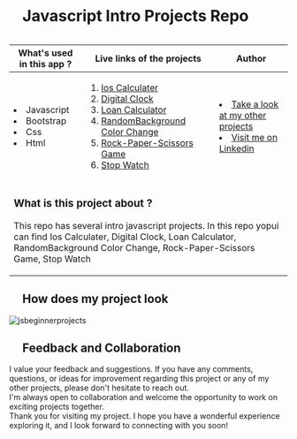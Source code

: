 

<div id="user-content-toc">
  <ul align="left">
    <summary><h1 style="display: inline-block"> Javascript Intro Projects Repo</h1></summary>
  </ul>
</div>

<table>
   <thead>
        <tr>
            <th>What's used in this app ?</th>
            <th>Live links of the projects</th>
            <th>Author</th>
        </tr>
    </thead>
  <tbody>
  <tr>
    <td> 
      <li> Javascript  
      <li> Bootstrap
      <li> Css
      <li> Html
    </td>
    <td> 
      
 1) [Ios Calculater](https://alidurul.github.io/JS-Projects-Beginner-Level/Ios%20Calculater/)
 2) [Digital Clock](https://alidurul.github.io/JS-Projects-Beginner-Level/Digital%20Clock/)
 3) [Loan Calculator](https://alidurul.github.io/JS-Projects-Beginner-Level/Loan%20Calculator/)
 4) [RandomBackground Color Change](https://alidurul.github.io/JS-Projects-Beginner-Level/RandomBackground%20Color%20Change/)
 5) [Rock-Paper-Scissors Game](https://alidurul.github.io/JS-Projects-Beginner-Level/Rock-Paper-Scissors%20Game/)
 6) [Stop Watch](https://alidurul.github.io/JS-Projects-Beginner-Level/Stop%20Watch/)
    
   </td>
    <td> <li> <a href="https://github.com/AliDurul" target="_blank">Take a look at my other projects</a> <li> <a href="https://www.linkedin.com/in/ali-durul/" target="_blank">Visit me on Linkedin</a> 
  </tr>
  <tr>
    <td colspan="3"><h3>What is this project about ?</h3> 
<p>
This repo has several intro javascript projects. In this repo yopui can find Ios Calculater, Digital Clock, Loan Calculator, RandomBackground Color Change, Rock-Paper-Scissors Game, Stop Watch
</p>
    </td>
  </tr>
      </tbody>
</table>




<div id="user-content-toc">
  <ul align="left">
    <summary><h2>How does my project look</h2></summary>
  </ul>
</div>

![jsbeginnerprojects](https://github.com/AliDurul/JS-Projects-Beginner-Level/assets/80897590/05af26fb-9db9-48e4-9e68-2051c984a73d)

<div id="user-content-toc">
  <ul align="left">
    <summary><h2>Feedback and Collaboration</h2></summary>
  </ul>
</div>
I value your feedback and suggestions. If you have any comments, questions, or ideas for improvement regarding this project or any of my other projects, please don't hesitate to reach out.<br>
I'm always open to collaboration and welcome the opportunity to work on exciting projects together.<br>
Thank you for visiting my project. I hope you have a wonderful experience exploring it, and I look forward to connecting with you soon!
